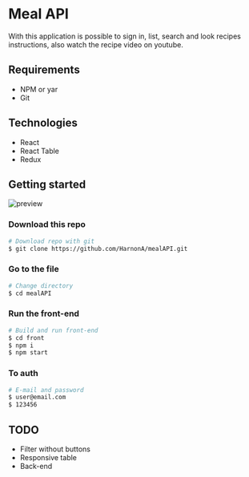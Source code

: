 # Meal API
With this application is possible to sign in, list, search and look recipes instructions, also watch the recipe video on youtube.

## Requirements	
* NPM or yar
* Git

## Technologies	
* React
* React Table	
* Redux	

## Getting started</h1>	
<img src="https://firebasestorage.googleapis.com/v0/b/image-983ee.appspot.com/o/preview.png?alt=media" alt="preview" />	

### Download this repo
```bash
# Download repo with git
$ git clone https://github.com/HarnonA/mealAPI.git
```

### Go to the file
```bash
# Change directory
$ cd mealAPI
```

### Run the front-end
```bash
# Build and run front-end
$ cd front
$ npm i
$ npm start
```

### To auth
```bash
# E-mail and password
$ user@email.com
$ 123456
```

## TODO	
* Filter without buttons
* Responsive table
* Back-end
